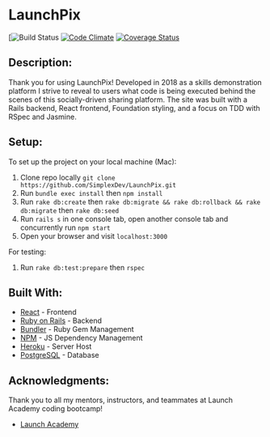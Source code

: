 # LaunchPix

[![Build Status](https://codeship.com/projects/e857fce0-32df-0136-6fb9-0e05c0ab05bf/status?branch=master)
[![Code Climate](https://codeclimate.com/github/SimplexDev/LaunchPix/badges/gpa.svg)](https://codeclimate.com/github/SimplexDev/LaunchPix)
[![Coverage Status](https://coveralls.io/repos/github/SimplexDev/LaunchPix/badge.svg?branch=master)](https://coveralls.io/github/SimplexDev/LaunchPix?branch=master)

## Description:

Thank you for using LaunchPix! Developed in 2018 as a skills demonstration platform I strive to reveal to users what code is being executed behind the scenes of this socially-driven sharing platform.  The site was built with a Rails backend, React frontend, Foundation styling, and a focus on TDD with RSpec and Jasmine.

## Setup:

To set up the project on your local machine (Mac):
1. Clone repo locally ```git clone https://github.com/SimplexDev/LaunchPix.git```
2. Run ```bundle exec install```
      then ```npm install```
3. Run ```rake db:create```
      then ```rake db:migrate && rake db:rollback && rake db:migrate```
            then ```rake db:seed```
4. Run ```rails s``` in one console tab,
      open another console tab and concurrently run  ```npm start```
5. Open your browser and visit ```localhost:3000```

For testing:
1. Run ```rake db:test:prepare``` then ```rspec```


## Built With:

* [React](https://reactjs.org/) - Frontend
* [Ruby on Rails](http://rubyonrails.org/) - Backend
* [Bundler](bundler.io/) - Ruby Gem Management
* [NPM](https://www.npmjs.com/) - JS Dependency Management
* [Heroku](https://www.heroku.com/) - Server Host
* [PostgreSQL](https://www.postgresql.org/) - Database

## Acknowledgments:

Thank you to all my mentors, instructors, and teammates at Launch Academy coding bootcamp!
* [Launch Academy](https://www.launchacademy.com)
